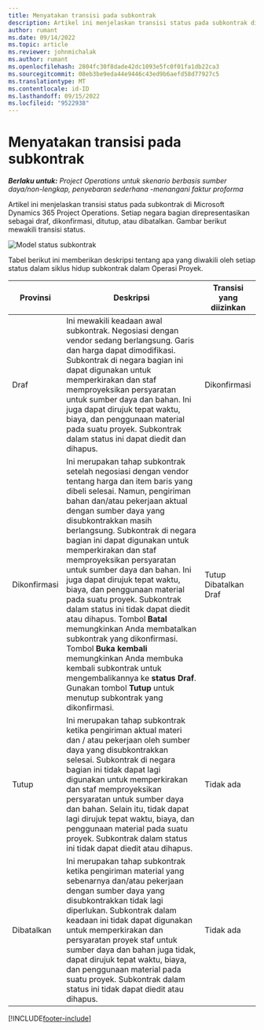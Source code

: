 ```yaml
---
title: Menyatakan transisi pada subkontrak
description: Artikel ini menjelaskan transisi status pada subkontrak di Microsoft Dynamics 365 Project Operations saat subkontrak dibuat, dijalankan, dan ditutup.
author: rumant
ms.date: 09/14/2022
ms.topic: article
ms.reviewer: johnmichalak
ms.author: rumant
ms.openlocfilehash: 2804fc30f8dade42dc1093e5fc0f01fa1db22ca3
ms.sourcegitcommit: 08eb3be9eda44e9446c43ed9b6aefd58d77927c5
ms.translationtype: MT
ms.contentlocale: id-ID
ms.lasthandoff: 09/15/2022
ms.locfileid: "9522938"
---
```

# <a name="state-transitions-on-a-subcontract"></a>Menyatakan transisi pada subkontrak 

_**Berlaku untuk:** Project Operations untuk skenario berbasis sumber daya/non-lengkap, penyebaran sederhana -menangani faktur proforma_

Artikel ini menjelaskan transisi status pada subkontrak di Microsoft Dynamics 365 Project Operations. Setiap negara bagian direpresentasikan sebagai draf, dikonfirmasi, ditutup, atau dibatalkan. Gambar berikut mewakili transisi status.

![Model status subkontrak](../media/SubconStates.png)  

Tabel berikut ini memberikan deskripsi tentang apa yang diwakili oleh setiap status dalam siklus hidup subkontrak dalam Operasi Proyek.

| Provinsi | Deskripsi | Transisi yang diizinkan |
| --- | --- | --- |
| Draf | Ini mewakili keadaan awal subkontrak. Negosiasi dengan vendor sedang berlangsung. Garis dan harga dapat dimodifikasi. Subkontrak di negara bagian ini dapat digunakan untuk memperkirakan dan staf memproyeksikan persyaratan untuk sumber daya dan bahan. Ini juga dapat dirujuk tepat waktu, biaya, dan penggunaan material pada suatu proyek. Subkontrak dalam status ini dapat diedit dan dihapus. | Dikonfirmasi |
| Dikonfirmasi | Ini merupakan tahap subkontrak setelah negosiasi dengan vendor tentang harga dan item baris yang dibeli selesai. Namun, pengiriman bahan dan/atau pekerjaan aktual dengan sumber daya yang disubkontrakkan masih berlangsung. Subkontrak di negara bagian ini dapat digunakan untuk memperkirakan dan staf memproyeksikan persyaratan untuk sumber daya dan bahan. Ini juga dapat dirujuk tepat waktu, biaya, dan penggunaan material pada suatu proyek. Subkontrak dalam status ini tidak dapat diedit atau dihapus. Tombol **Batal** memungkinkan Anda membatalkan subkontrak yang dikonfirmasi. Tombol **Buka kembali** memungkinkan Anda membuka kembali subkontrak untuk mengembalikannya ke **status Draf**. Gunakan tombol **Tutup** untuk menutup subkontrak yang dikonfirmasi. | Tutup <br> Dibatalkan <br> Draf |
| Tutup | Ini merupakan tahap subkontrak ketika pengiriman aktual materi dan / atau pekerjaan oleh sumber daya yang disubkontrakkan selesai. Subkontrak di negara bagian ini tidak dapat lagi digunakan untuk memperkirakan dan staf memproyeksikan persyaratan untuk sumber daya dan bahan. Selain itu, tidak dapat lagi dirujuk tepat waktu, biaya, dan penggunaan material pada suatu proyek. Subkontrak dalam status ini tidak dapat diedit atau dihapus. | Tidak ada |
| Dibatalkan | Ini merupakan tahap subkontrak ketika pengiriman material yang sebenarnya dan/atau pekerjaan dengan sumber daya yang disubkontrakkan tidak lagi diperlukan. Subkontrak dalam keadaan ini tidak dapat digunakan untuk memperkirakan dan persyaratan proyek staf untuk sumber daya dan bahan juga tidak, dapat dirujuk tepat waktu, biaya, dan penggunaan material pada suatu proyek. Subkontrak dalam status ini tidak dapat diedit atau dihapus. | Tidak ada |


[!INCLUDE[footer-include](../../includes/footer-banner.md)]
